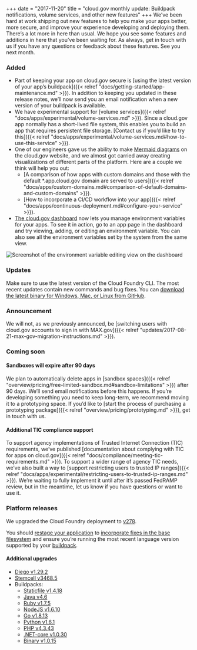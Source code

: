 +++
date = "2017-11-20"
title = "cloud.gov monthly update: Buildpack notifications, volume services, and other new features"
+++
We’ve been hard at work shipping out new features to help you make your apps better, more secure, and improve your experience developing and deploying them. There’s a lot more in here than usual. We hope you see some features and additions in here that you’ve been waiting for. As always, get in touch with us if you have any questions or feedback about these features. See you next month.

### Added

* Part of keeping your app on cloud.gov secure is [using the latest version of your app’s buildpack]({{< relref "docs/getting-started/app-maintenance.md" >}}). In addition to keeping you updated in these release notes, we’ll now send you an email notification when a new version of your buildpack is available.
* We have experimental support for [volume services]({{< relref "docs/apps/experimental/volume-services.md" >}}). Since a cloud.gov app normally has a short-lived file system, this enables you to build an app that requires persistent file storage. [Contact us if you’d like to try this]({{< relref "docs/apps/experimental/volume-services.md#how-to-use-this-service" >}}).
* One of our engineers gave us the ability to make [Mermaid diagrams](https://mermaidjs.github.io/) on the cloud.gov website, and we almost got carried away creating visualizations of different parts of the platform. Here are a couple we think will help you out:
  * [A comparison of how apps with custom domains and those with the default \*.app.cloud.gov domain are served to users]({{< relref "docs/apps/custom-domains.md#comparison-of-default-domains-and-custom-domains" >}}).
  * [How to incorporate a CI/CD workflow into your app]({{< relref "docs/apps/continuous-deployment.md#configure-your-service" >}}).
* [The cloud.gov dashboard](https://dashboard.fr.cloud.gov/) now lets you manage environment variables for your apps. To see it in action, go to an app page in the dashboard and try viewing, adding, or editing an environment variable. You can also see all the environment variables set by the system from the same view.

<img src="/img/dashboard-envs.png" alt="Screenshot of the environment variable editing view on the dashboard" border="border:1px solid grey;" />

### Updates

Make sure to use the latest version of the Cloud Foundry CLI. The most recent updates contain new commands and bug fixes. You can [download the latest binary for Windows, Mac, or Linux from GitHub](https://github.com/cloudfoundry/cli/releases).

### Announcement

We will not, as we previously announced, be [switching users with cloud.gov accounts to sign in with MAX.gov]({{< relref "updates/2017-08-21-max-gov-migration-instructions.md" >}}).

### Coming soon

#### Sandboxes will expire after 90 days

We plan to automatically delete apps in [sandbox spaces]({{< relref "overview/pricing/free-limited-sandbox.md#sandbox-limitations" >}}) after 90 days. We’ll send email notifications before this happens. If you’re developing something you need to keep long-term, we recommend moving it to a prototyping space. If you’d like to [start the process of purchasing a prototyping package]({{< relref "overview/pricing/prototyping.md" >}}), get in touch with us.

#### Additional TIC compliance support

To support agency implementations of Trusted Internet Connection (TIC) requirements, we’ve published [documentation about complying with TIC for apps on cloud.gov]({{< relref "docs/compliance/meeting-tic-requirements.md" >}}). To support a wider range of agency TIC needs, we’ve also built a way to [support restricting users to trusted IP ranges]({{< relref "docs/apps/experimental/restricting-users-to-trusted-ip-ranges.md" >}}). We’re waiting to fully implement it until after it’s passed FedRAMP review, but in the meantime, let us know if you have questions or want to use it.

### Platform releases

We upgraded the Cloud Foundry deployment to [v278](https://github.com/cloudfoundry/cf-release/releases/tag/v278).

You should [restage your application](https://cloud.gov/docs/getting-started/app-maintenance/) to [incorporate fixes in the base filesystem](https://docs.cloudfoundry.org/devguide/deploy-apps/stacks.html#cli-commands) and ensure you’re running the most recent language version supported by your [buildpack](https://docs.cloudfoundry.org/buildpacks/).

#### Additional upgrades
* [Diego v1.29.2](https://github.com/cloudfoundry/diego-release/releases/tag/v1.29.2)
* [Stemcell v3468.5](https://bosh.io/stemcells/bosh-aws-xen-hvm-ubuntu-trusty-go_agent)
* Buildpacks:
  * [Staticfile v1.4.18](https://github.com/cloudfoundry/staticfile-buildpack/releases/tag/v1.4.18)
  * [Java v4.6](https://github.com/cloudfoundry/java-buildpack/releases/tag/v4.6)
  * [Ruby v1.7.5](https://github.com/cloudfoundry/ruby-buildpack/releases/tag/v1.7.5)
  * [NodeJS v1.6.10](https://github.com/cloudfoundry/nodejs-buildpack/releases/tag/v1.6.10)
  * [Go v1.8.13](https://github.com/cloudfoundry/go-buildpack/releases/tag/v1.8.13)
  * [Python v1.6.1](https://github.com/cloudfoundry/python-buildpack/releases/tag/v1.6.1)
  * [PHP v4.3.43](https://github.com/cloudfoundry/php-buildpack/releases/tag/v4.3.43)
  * [.NET-core v1.0.30](https://github.com/cloudfoundry/dotnet-core-buildpack/releases/tag/v1.0.30)
  * [Binary v1.0.15](https://github.com/cloudfoundry/binary-buildpack/releases/tag/v1.0.15)
